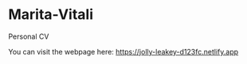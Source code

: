 # Marita-Vitali
 Personal CV

 You can visit the webpage here:
 https://jolly-leakey-d123fc.netlify.app
